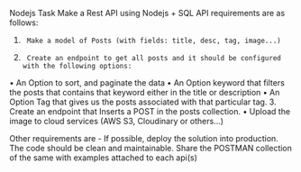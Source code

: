 Nodejs Task
Make a Rest API using Nodejs + SQL
API requirements are as follows:
1.      Make a model of Posts (with fields: title, desc, tag, image...)
2.      Create an endpoint to get all posts and it should be configured with the following options:
•       An Option to sort, and paginate the data
•       An Option keyword that filters the posts that contains that keyword either in the title or description
•       An Option Tag that gives us the posts associated with that           particular tag.
 3.      Create an endpoint that Inserts a POST in the posts collection.
•   	Upload the image to cloud services (AWS S3, Cloudinary or others...)


Other requirements are -
 If possible, deploy the solution into production.   
The code should be clean and maintainable.
Share the POSTMAN collection of the same with examples attached to each api(s)
